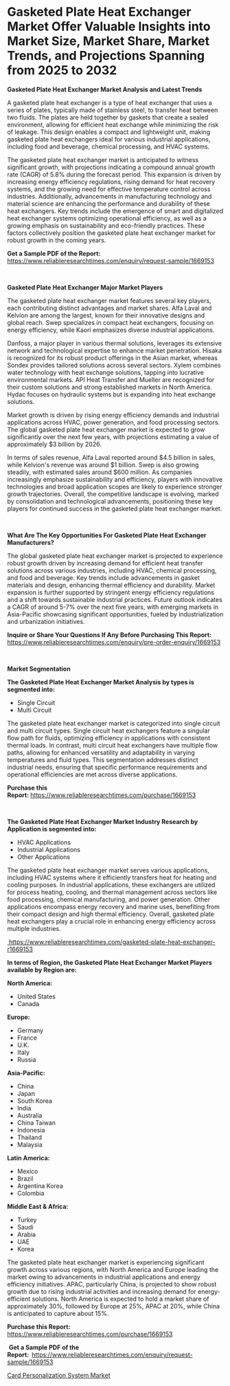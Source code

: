<p><h1>Gasketed Plate Heat Exchanger Market Offer Valuable Insights into Market Size, Market Share, Market Trends, and Projections Spanning from 2025 to 2032</h1></p><p><strong>Gasketed Plate Heat Exchanger Market Analysis and Latest Trends</strong></p>
<p><p>A gasketed plate heat exchanger is a type of heat exchanger that uses a series of plates, typically made of stainless steel, to transfer heat between two fluids. The plates are held together by gaskets that create a sealed environment, allowing for efficient heat exchange while minimizing the risk of leakage. This design enables a compact and lightweight unit, making gasketed plate heat exchangers ideal for various industrial applications, including food and beverage, chemical processing, and HVAC systems.</p><p>The gasketed plate heat exchanger market is anticipated to witness significant growth, with projections indicating a compound annual growth rate (CAGR) of 5.8% during the forecast period. This expansion is driven by increasing energy efficiency regulations, rising demand for heat recovery systems, and the growing need for effective temperature control across industries. Additionally, advancements in manufacturing technology and material science are enhancing the performance and durability of these heat exchangers. Key trends include the emergence of smart and digitalized heat exchanger systems optimizing operational efficiency, as well as a growing emphasis on sustainability and eco-friendly practices. These factors collectively position the gasketed plate heat exchanger market for robust growth in the coming years.</p></p>
<p><strong>Get a Sample PDF of the Report:&nbsp;</strong> <a href="https://www.reliableresearchtimes.com/enquiry/request-sample/1669153?utm_campaign=2198&utm_medium=2&utm_source=Github&utm_content=ia&utm_term=17022025&utm_id=gasketed-plate-heat-exchanger">https://www.reliableresearchtimes.com/enquiry/request-sample/1669153</a></p>
<p>&nbsp;</p>
<p><strong>Gasketed Plate Heat Exchanger Major Market Players</strong></p>
<p><p>The gasketed plate heat exchanger market features several key players, each contributing distinct advantages and market shares. Alfa Laval and Kelvion are among the largest, known for their innovative designs and global reach. Swep specializes in compact heat exchangers, focusing on energy efficiency, while Kaori emphasizes diverse industrial applications. </p><p>Danfoss, a major player in various thermal solutions, leverages its extensive network and technological expertise to enhance market penetration. Hisaka is recognized for its robust product offerings in the Asian market, whereas Sondex provides tailored solutions across several sectors. Xylem combines water technology with heat exchange solutions, tapping into lucrative environmental markets. API Heat Transfer and Mueller are recognized for their custom solutions and strong established markets in North America. Hydac focuses on hydraulic systems but is expanding into heat exchange solutions.</p><p>Market growth is driven by rising energy efficiency demands and industrial applications across HVAC, power generation, and food processing sectors. The global gasketed plate heat exchanger market is expected to grow significantly over the next few years, with projections estimating a value of approximately $3 billion by 2026.</p><p>In terms of sales revenue, Alfa Laval reported around $4.5 billion in sales, while Kelvion's revenue was around $1 billion. Swep is also growing steadily, with estimated sales around $600 million. As companies increasingly emphasize sustainability and efficiency, players with innovative technologies and broad application scopes are likely to experience stronger growth trajectories. Overall, the competitive landscape is evolving, marked by consolidation and technological advancements, positioning these key players for continued success in the gasketed plate heat exchanger market.</p></p>
<p>&nbsp;</p>
<p><strong>What Are The Key Opportunities For Gasketed Plate Heat Exchanger Manufacturers?</strong></p>
<p><p>The global gasketed plate heat exchanger market is projected to experience robust growth driven by increasing demand for efficient heat transfer solutions across various industries, including HVAC, chemical processing, and food and beverage. Key trends include advancements in gasket materials and design, enhancing thermal efficiency and durability. Market expansion is further supported by stringent energy efficiency regulations and a shift towards sustainable industrial practices. Future outlook indicates a CAGR of around 5-7% over the next five years, with emerging markets in Asia-Pacific showcasing significant opportunities, fueled by industrialization and urbanization initiatives.</p></p>
<p><strong>Inquire or Share Your Questions If Any Before Purchasing This Report:</strong> <a href="https://www.reliableresearchtimes.com/enquiry/pre-order-enquiry/1669153?utm_campaign=2198&utm_medium=2&utm_source=Github&utm_content=ia&utm_term=17022025&utm_id=gasketed-plate-heat-exchanger">https://www.reliableresearchtimes.com/enquiry/pre-order-enquiry/1669153</a></p>
<p>&nbsp;</p>
<p><strong>Market Segmentation</strong></p>
<p><strong>The Gasketed Plate Heat Exchanger Market Analysis by types is segmented into:</strong></p>
<p><ul><li>Single Circuit</li><li>Multi Circuit</li></ul></p>
<p><p>The gasketed plate heat exchanger market is categorized into single circuit and multi circuit types. Single circuit heat exchangers feature a singular flow path for fluids, optimizing efficiency in applications with consistent thermal loads. In contrast, multi circuit heat exchangers have multiple flow paths, allowing for enhanced versatility and adaptability in varying temperatures and fluid types. This segmentation addresses distinct industrial needs, ensuring that specific performance requirements and operational efficiencies are met across diverse applications.</p></p>
<p><strong>Purchase this Report:&nbsp;</strong><a href="https://www.reliableresearchtimes.com/purchase/1669153?utm_campaign=2198&utm_medium=2&utm_source=Github&utm_content=ia&utm_term=17022025&utm_id=gasketed-plate-heat-exchanger">https://www.reliableresearchtimes.com/purchase/1669153</a></p>
<p>&nbsp;</p>
<p><strong>The Gasketed Plate Heat Exchanger Market Industry Research by Application is segmented into:</strong></p>
<p><ul><li>HVAC Applications</li><li>Industrial Applications</li><li>Other Applications</li></ul></p>
<p><p>The gasketed plate heat exchanger market serves various applications, including HVAC systems where it efficiently transfers heat for heating and cooling purposes. In industrial applications, these exchangers are utilized for process heating, cooling, and thermal management across sectors like food processing, chemical manufacturing, and power generation. Other applications encompass energy recovery and marine uses, benefiting from their compact design and high thermal efficiency. Overall, gasketed plate heat exchangers play a crucial role in enhancing energy efficiency across multiple industries.</p></p>
<p><a href="https://www.reliableresearchtimes.com/gasketed-plate-heat-exchanger-r1669153?utm_campaign=2198&utm_medium=2&utm_source=Github&utm_content=ia&utm_term=17022025&utm_id=gasketed-plate-heat-exchanger">&nbsp;https://www.reliableresearchtimes.com/gasketed-plate-heat-exchanger-r1669153</a></p>
<p><strong>In terms of Region, the Gasketed Plate Heat Exchanger Market Players available by Region are:</strong></p>
<p>
    <p> <strong> North America: </strong>
        <ul>
            <li>United States</li>
            <li>Canada</li>
        </ul>
        </p> 
    <p> <strong> Europe: </strong>
        <ul>
            <li>Germany</li>
            <li>France</li>
            <li>U.K.</li>
            <li>Italy</li>
            <li>Russia</li>
        </ul>
        </p> 
    <p> <strong> Asia-Pacific: </strong>
        <ul>
            <li>China</li>
            <li>Japan</li>
            <li>South Korea</li>
            <li>India</li>
            <li>Australia</li>
            <li>China Taiwan</li>
            <li>Indonesia</li>
            <li>Thailand</li>
            <li>Malaysia</li>
        </ul>
        </p> 
    <p> <strong> Latin America: </strong>
        <ul>
            <li>Mexico</li>
            <li>Brazil</li>
            <li>Argentina Korea</li>
            <li>Colombia</li>
        </ul>
        </p> 
    <p> <strong> Middle East & Africa: </strong>
        <ul>
            <li>Turkey</li>
            <li>Saudi</li>
            <li>Arabia</li>
            <li>UAE</li>
            <li>Korea</li>
        </ul>
    </p>
    </p>
<p><p>The gasketed plate heat exchanger market is experiencing significant growth across various regions, with North America and Europe leading the market owing to advancements in industrial applications and energy efficiency initiatives. APAC, particularly China, is projected to show robust growth due to rising industrial activities and increasing demand for energy-efficient solutions. North America is expected to hold a market share of approximately 30%, followed by Europe at 25%, APAC at 20%, while China is anticipated to capture about 15%.</p></p>
<p><strong>Purchase this Report: </strong><a href="https://www.reliableresearchtimes.com/purchase/1669153?utm_campaign=2198&utm_medium=2&utm_source=Github&utm_content=ia&utm_term=17022025&utm_id=gasketed-plate-heat-exchanger">https://www.reliableresearchtimes.com/purchase/1669153</a></p>
<p>&nbsp;<strong>Get a Sample PDF of the Report:&nbsp;&nbsp;</strong><a href="https://www.reliableresearchtimes.com/enquiry/request-sample/1669153?utm_campaign=2198&utm_medium=2&utm_source=Github&utm_content=ia&utm_term=17022025&utm_id=gasketed-plate-heat-exchanger">https://www.reliableresearchtimes.com/enquiry/request-sample/1669153</a></p>
<p><strong></strong></p>
<p><p><a href="https://github.com/klindsey95/Market-Research-Report-List-1/blob/main/card-personalization-system-market.md?utm_campaign=2198&utm_medium=2&utm_source=Github&utm_content=ia&utm_term=17022025&utm_id=gasketed-plate-heat-exchanger">Card Personalization System Market</a></p></p>